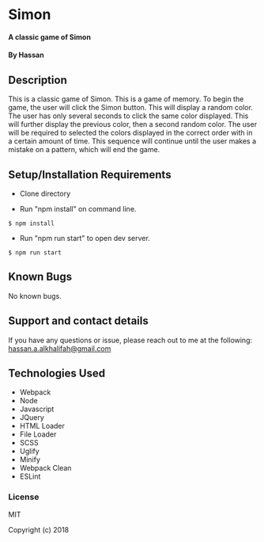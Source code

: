 # Simon

#### A classic game of Simon

#### By Hassan

## Description

This is a classic game of Simon. This is a game of memory. To begin the game, the user will click the Simon button. This will display a random color. The user has only several seconds to click the same color displayed. This will further display the previous color, then a second random color. The user will be required to selected the colors displayed in the correct order with in a certain amount of time. This sequence will continue until the user makes a mistake on a pattern, which will end the game.

## Setup/Installation Requirements

* Clone directory

* Run "npm install" on command line.
```
$ npm install
```

* Run "npm run start" to open dev server.
```
$ npm run start
```

## Known Bugs

No known bugs.

## Support and contact details

If you have any questions or issue, please reach out to me at the following: hassan.a.alkhalifah@gmail.com

## Technologies Used

* Webpack
* Node
* Javascript
* JQuery
* HTML Loader
* File Loader
* SCSS
* Uglify
* Minify
* Webpack Clean
* ESLint

### License

MIT

Copyright (c) 2018
